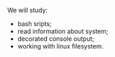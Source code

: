 We will study:

- bash sripts;
- read information about system;
- decorated console output;
- working with linux filesystem.